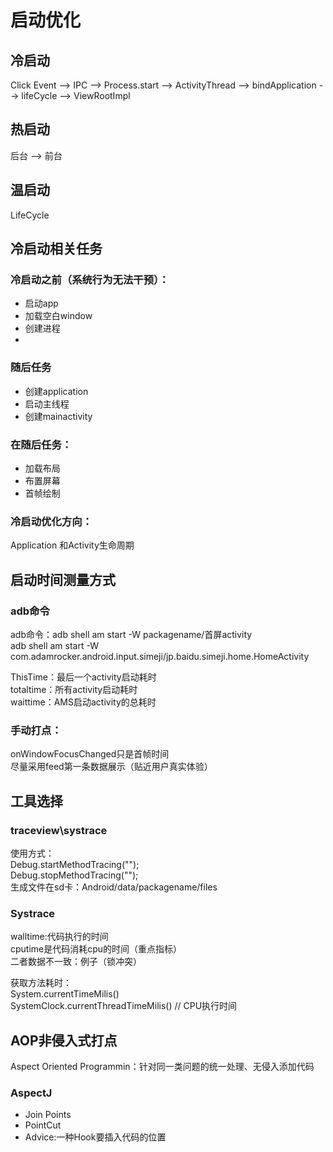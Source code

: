 # 启动优化

## 冷启动
Click Event --> IPC --> Process.start --> ActivityThread --> bindApplication --> lifeCycle --> ViewRootImpl

## 热启动
后台 --> 前台

## 温启动
LifeCycle

## 冷启动相关任务

### 冷启动之前（系统行为无法干预）： 
* 启动app
* 加载空白window
* 创建进程
* 
### 随后任务
* 创建application
* 启动主线程
* 创建mainactivity
### 在随后任务：

* 加载布局
* 布置屏幕
* 首帧绘制

### 冷启动优化方向：
Application 和Activity生命周期

## 启动时间测量方式
### adb命令
adb命令：adb shell am start -W packagename/首屏activity  
adb shell am start -W com.adamrocker.android.input.simeji/jp.baidu.simeji.home.HomeActivity  

ThisTime：最后一个activity启动耗时  
totaltime：所有activity启动耗时  
waittime：AMS启动activity的总耗时  

### 手动打点：
onWindowFocusChanged只是首帧时间  
尽量采用feed第一条数据展示（贴近用户真实体验）  

## 工具选择

### traceview\systrace
使用方式：  
Debug.startMethodTracing("");  
Debug.stopMethodTracing("");  
生成文件在sd卡：Android/data/packagename/files

### Systrace
walltime:代码执行的时间  
cputime是代码消耗cpu的时间（重点指标）  
二者数据不一致：例子（锁冲突）  

获取方法耗时：  
System.currentTimeMilis()  
SystemClock.currentThreadTimeMilis() // CPU执行时间

## AOP非侵入式打点
Aspect Oriented Programmin：针对同一类问题的统一处理、无侵入添加代码

### AspectJ
* Join Points
* PointCut
* Advice:一种Hook要插入代码的位置






